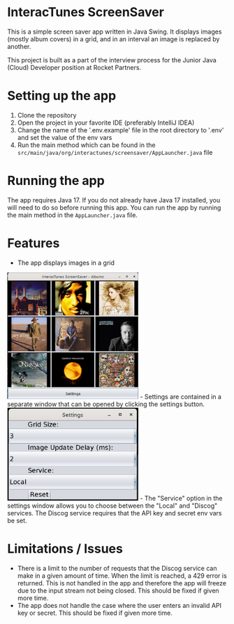 # InteracTunes ScreenSaver

This is a simple screen saver app written in Java Swing. It displays images (mostly album covers) in a grid, and in an 
interval an image is replaced by another.

This project is built as a part of the interview process for the Junior Java (Cloud) Developer position at Rocket Partners.

# Setting up the app

1. Clone the repository
2. Open the project in your favorite IDE (preferably IntelliJ IDEA)
3. Change the name of the '.env.example' file in the root directory to '.env' and set the value of the env vars
4. Run the main method which can be found in the `src/main/java/org/interactunes/screensaver/AppLauncher.java` file

# Running the app

The app requires Java 17. If you do not already have Java 17 installed, you will need to do so before running this app. 
You can run the app by running the main method in the `AppLauncher.java` file.

# Features

- The app displays images in a grid
<img src="./images/Grid.png" width="300">
- Settings are contained in a separate window that can be opened by clicking the settings button.
<img src="./images/Settings.png" width="300">
- The "Service" option in the settings window allows you to choose between the "Local" and "Discog" services. The Discog service requires that the API key and secret env vars be set.

# Limitations / Issues
- There is a limit to the number of requests that the Discog service can make in a given amount of time. When the limit is reached, a 429 error is returned. This is not handled in the app and therefore the app will freeze due to the input stream not being closed. This should be fixed if given more time.
- The app does not handle the case where the user enters an invalid API key or secret. This should be fixed if given more time.